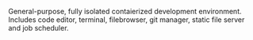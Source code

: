 General-purpose, fully isolated contaierized development environment. 
Includes code editor, terminal, filebrowser, git manager, static file server and job scheduler. 